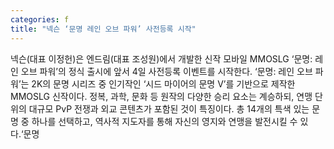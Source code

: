 ```yaml
---
categories: f
title: "넥슨 ‘문명 레인 오브 파워’ 사전등록 시작"
---
```

넥슨(대표 이정헌)은 엔드림(대표 조성원)에서 개발한 신작 모바일 MMOSLG ‘문명: 레인 오브 파워’의 정식 출시에 앞서 4일 사전등록 이벤트를 시작한다. ‘문명: 레인 오브 파워’는 2K의 문명 시리즈 중 인기작인 ‘시드 마이어의 문명 V’를 기반으로 제작한 MMOSLG 신작이다. 정복, 과학, 문화 등 원작의 다양한 승리 요소는 계승하되, 연맹 단위의 대규모 PvP 전쟁과 외교 콘텐츠가 포함된 것이 특징이다. 총 14개의 특색 있는 문명 중 하나를 선택하고, 역사적 지도자를 통해 자신의 영지와 연맹을 발전시킬 수 있다.‘문명